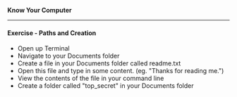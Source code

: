 **Know Your Computer**

---

#### Exercise - Paths and Creation

* Open up Terminal
* Navigate to your Documents folder
* Create a file in your Documents folder called readme.txt
* Open this file and type in some content. (eg. "Thanks for reading me.")
* View the contents of the file in your command line
* Create a folder called "top_secret" in your Documents folder
